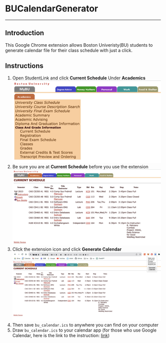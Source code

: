# BUCalendarGenerator
---
## Introduction
This Google Chrome extension allows Boston Univeristy(BU) students to generate calendar file for their class schedule with just a click.

## Instructions
1. Open StudentLink and click **Current Schedule** Under **Academics**<br>
    ![image](bu_schedule/../instructions/instruction1.jpg)
2. Be sure you are at **Current Schedule** before you use the extension<br>
![image](bu_schedule/../instructions/instruction2.jpg)
3. Click the extension icon and click **Generate Calendar**<br>
![image](bu_schedule/../instructions/instruction3.jpg)
4. Then save ```bu_calendar.ics``` to anywhere you can find on your computer
5. Draw ```bu_calendar.ics``` to your calendar app (for those who use Google Calendar, here is the link to the instruction: [link](https://support.google.com/calendar/answer/37118?hl=en&co=GENIE.Platform%3DDesktop))